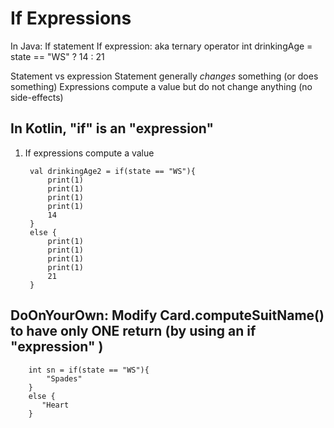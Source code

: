 # If Expressions

In Java:
    If statement
    If expression: aka ternary operator
        int drinkingAge = state == "WS" ? 14 : 21

Statement vs expression
    Statement generally _changes_ something (or does something)
    Expressions compute a value but do not change anything (no side-effects)

## In Kotlin, "if" is an "expression"

1. If expressions compute a value


        val drinkingAge2 = if(state == "WS"){
            print(1)
            print(1)
            print(1)
            print(1)
            14
        }
        else {
            print(1)
            print(1)
            print(1)
            print(1)
            21
        }


## DoOnYourOwn: Modify Card.computeSuitName() to have only ONE return (by using an if "expression" )

        int sn = if(state == "WS"){
            "Spades"
        }
        else {
           "Heart
        }
